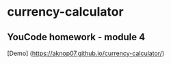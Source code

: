 # currency-calculator
## **YouCode** homework - module 4

[Demo]
(https://aknop07.github.io/currency-calculator/)

